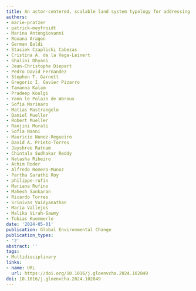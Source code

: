 ```yaml
---
title: An actor-centered, scalable land system typology for addressing biodiversity loss in the world’s tropical dry woodlands
authors:
- marie-pratzer
- patrick-meyfroidt
- Marina Antongiovanni
- Roxana Aragon
- German Baldi
- Stasiek Czaplicki Cabezas
- Cristina A. de la Vega-Leinert
- Shalini Dhyani
- Jean-Christophe Diepart
- Pedro David Fernandez
- Stephen T. Garnett
- Gregorio I. Gavier Pizarro
- Tamanna Kalam
- Pradeep Koulgi
- Yann le Polain de Waroux
- Sofia Marinaro
- Matias Mastrangelo
- Daniel Mueller
- Robert Mueller
- Ranjini Murali
- Sofia Nanni
- Mauricio Nunez-Regueiro
- David A. Prieto-Torres
- Jayshree Ratnam
- Chintala Sudhakar Reddy
- Natasha Ribeiro
- Achim Roder
- Alfredo Romero-Munoz
- Partha Sarathi Roy
- philippe-rufin
- Mariana Rufino
- Mahesh Sankaran
- Ricardo Torres
- Srinivas Vaidyanathan
- Maria Vallejos
- Malika Virah-Sawmy
- Tobias Kuemmerle
date: '2024-05-01'
publication: Global Environmental Change
publication_types:
- '2'
abstract: ''
tags:
- Multidisciplinary
links:
- name: URL
  url: https://doi.org/10.1016/j.gloenvcha.2024.102849
doi: 10.1016/j.gloenvcha.2024.102849
---
```

